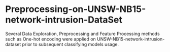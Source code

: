 # Preprocessing-on-UNSW-NB15-network-intrusion-DataSet
Several Data Exploration, Preprocessing and Feature Processing methods such as One-hot encoding were applied on UNSW-NB15-network-intrusion-dataset prior to subsequent classifying models usage. 
